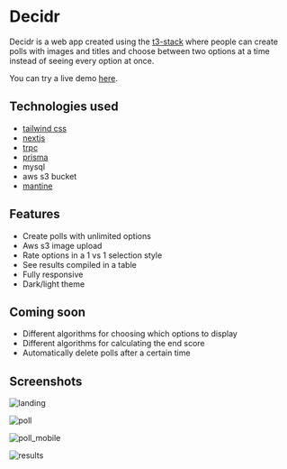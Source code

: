 # Decidr

Decidr is a web app created using the [t3-stack](https://create.t3.gg/) where people can create polls with images and titles and choose between two options at a time instead of seeing every option at once.

You can try a live demo [here](https://decidr.vercel.app/).

## Technologies used

- [tailwind css](https://tailwindcss.com/)
- [nextjs](https://nextjs.org/)
- [trpc](https://trpc.io/)
- [prisma](https://www.prisma.io/)
- mysql
- aws s3 bucket
- [mantine]([https://www.react-simple-maps.io/](https://mantine.dev/))

## Features

- Create polls with unlimited options
- Aws s3 image upload
- Rate options in a 1 vs 1 selection style
- See results compiled in a table
- Fully responsive
- Dark/light theme

## Coming soon

- Different algorithms for choosing which options to display
- Different algorithms for calculating the end score
- Automatically delete polls after a certain time

## Screenshots


![landing](https://github.com/d4v3000/decidr/assets/24357816/e4f61919-347f-4171-8212-d91b94cd4e05)

![poll](https://github.com/d4v3000/decidr/assets/24357816/a267485e-fff2-44a5-838a-c8a3f5a6da68)

![poll_mobile](https://github.com/d4v3000/decidr/assets/24357816/ac4c435c-3934-4fb0-99bd-3ca79809468e)

![results](https://github.com/d4v3000/decidr/assets/24357816/543b714e-fdf9-4e6c-ad86-50209becf676)
